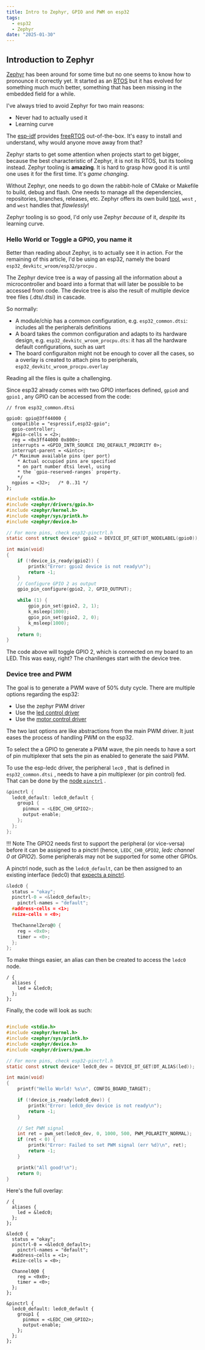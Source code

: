 ```yaml
---
title: Intro to Zephyr, GPIO and PWM on esp32
tags:
  - esp32
  - Zephyr
date: "2025-01-30"
---
```


## Introduction to Zephyr

[Zephyr](https://www.zephyrproject.org) has been around for some time but no one seems to know how to pronounce it correctly yet. It started as an [RTOS](https://en.wikipedia.org/wiki/Zephyr_(operating_system)) but it has evolved for something much much better, something that has been missing in the embedded field for a while.

I've always tried to avoid Zephyr for two main reasons:

* Never had to actually used it
* Learning curve

The [esp-idf](https://docs.espressif.com/projects/esp-idf/en/stable/esp32/get-started/index.html) provides [freeRTOS](https://www.freertos.org) out-of-the-box. It's easy to install and understand, why would anyone move away from that?

Zephyr starts to get some attention when projects start to get bigger, because the best characteristic of Zephyr, it is not its RTOS, but its tooling instead. Zephyr tooling is **amazing**. It is hard to grasp how good it is until one uses it for the first time. It's _game changing_.

Without Zephyr, one needs to go down the rabbit-hole of CMake or Makefile to build, debug and flash. One needs to manage all the dependencies, repositories, branches, releases, etc. Zephyr offers its own build [tool](https://docs.zephyrproject.org/latest/develop/west/index.html), `west` , and `west` handles that _flawlessly_!

Zephyr tooling is so good, I'd only use Zephyr _because_ of it, _despite_ its learning curve.

### Hello World or Toggle a GPIO, you name it

Better than reading about Zephyr, is to actually see it in action. For the remaining of this article, I'd be using an esp32, namely the board `esp32_devkitc_wroom/esp32/procpu` .

The Zephyr device tree is a way of passing all the information about a microcontroller and board into a format that will later be possible to be accessed from code. The device tree is also the result of multiple device tree files (.dts/.dtsi) in cascade.

So normally:

* A module/chip has a common configuration, e.g. `esp32_common.dtsi`: includes all the peripherals definitions
* A board takes the common configuration and adapts to its hardware design, e.g. `esp32_devkitc_wroom_procpu.dts`: it has all the hardware default configurations, such as uart
* The board configuraiton might not be enough to cover all the cases, so a overlay is created to attach pins to peripherals,     `esp32_devkitc_wroom_procpu.overlay`

Reading all the files is quite a challenging.

Since esp32 already comes with two GPIO interfaces defined, `gpio0` and `gpio1` , any GPIO can be accessed from the code:

```dts
// from esp32_common.dtsi

gpio0: gpio@3ff44000 {
  compatible = "espressif,esp32-gpio";
  gpio-controller;
  #gpio-cells = <2>;
  reg = <0x3ff44000 0x800>;
  interrupts = <GPIO_INTR_SOURCE IRQ_DEFAULT_PRIORITY 0>;
  interrupt-parent = <&intc>;
  /* Maximum available pins (per port)
    * Actual occupied pins are specified
    * on part number dtsi level, using
    * the `gpio-reserved-ranges` property.
    */
  ngpios = <32>;   /* 0..31 */
};
```

```c
#include <stdio.h>
#include <zephyr/drivers/gpio.h>
#include <zephyr/kernel.h>
#include <zephyr/sys/printk.h>
#include <zephyr/device.h>

// For more pins, check esp32-pinctrl.h
static const struct device* gpio2 = DEVICE_DT_GET(DT_NODELABEL(gpio0));

int main(void)
{
	if (!device_is_ready(gpio2)) {
		printk("Error: gpio2 device is not ready\n");
		return -1;
	}
	// Configure GPIO 2 as output
	gpio_pin_configure(gpio2, 2, GPIO_OUTPUT);

	while (1) {
		gpio_pin_set(gpio2, 2, 1);
		k_msleep(1000);
		gpio_pin_set(gpio2, 2, 0);
		k_msleep(1000);
	}
	return 0;
}
```

The code above will toggle GPIO 2, which is connected on my board to an LED.
This was easy, right? The chanllenges start with the device tree.

### Device tree and PWM

The goal is to generate a PWM wave of 50% duty cycle. There are multiple options regarding the esp32:

* Use the zephyr PWM driver
* Use the [led control driver](https://docs.zephyrproject.org/latest/build/dts/api/bindings/pwm/espressif%2Cesp32-ledc.html)
* Use the [motor control driver](https://docs.zephyrproject.org/latest/build/dts/api/bindings/pwm/espressif%2Cesp32-mcpwm.html)

The two last options are like abstractions from the main PWM driver. It just eases the process of handling PWM on the esp32.

To select the a GPIO to generate a PWM wave, the pin needs to have a sort of pin multiplexer that sets the pin as enabled to generate the said PWM.

To use the esp-ledc driver, the peripheral `lec0` , that is defined in `esp32_common.dtsi` , needs to have a pin multiplexer (or pin control) fed. That can be done by the [node `pinctrl`](https://docs.zephyrproject.org/latest/hardware/pinctrl/index.html) .

```c
&pinctrl {
  ledc0_default: ledc0_default {
    group1 {
      pinmux = <LEDC_CH0_GPIO2>;
      output-enable;
    };
  };
};
```

!!! Note
  The GPIO2 needs first to support the peripheral (or vice-versa) before it can be assigned to a pinctrl (hence, `LEDC_CH0_GPIO2`, _ledc channel 0 at GPIO2_). Some peripherals may not be supported for some other GPIOs.

A pinctrl node, such as the `ledc0_default`, can be then assigned to an existing interface (ledc0) that [expects a pinctrl](https://docs.zephyrproject.org/latest/build/dts/api/bindings/pwm/espressif%2Cesp32-ledc.html).

```c
&ledc0 {
  status = "okay";
  pinctrl-0 = <&ledc0_default>;
	pinctrl-names = "default";
  #address-cells = <1>;
  #size-cells = <0>;

  TheChannelZero@0 {
    reg = <0x0>;
    timer = <0>;
  };
};
```

To make things easier, an alias can then be created to access the `ledc0` node.

```
/ {
  aliases {
    led = &ledc0;
  };
};
```

Finally, the code will look as such:

```c

#include <stdio.h>
#include <zephyr/kernel.h>
#include <zephyr/sys/printk.h>
#include <zephyr/device.h>
#include <zephyr/drivers/pwm.h>

// For more pins, check esp32-pinctrl.h
static const struct device* ledc0_dev = DEVICE_DT_GET(DT_ALIAS(led));

int main(void)
{
	printf("Hello World! %s\n", CONFIG_BOARD_TARGET);

	if (!device_is_ready(ledc0_dev)) {
		printk("Error: ledc0_dev device is not ready\n");
		return -1;
	}

	// Set PWM signal
	int ret = pwm_set(ledc0_dev, 0, 1000, 500, PWM_POLARITY_NORMAL);
	if (ret < 0) {
		printk("Error: Failed to set PWM signal (err %d)\n", ret);
		return -1;
	}

	printk("All good!\n");
	return 0;
}
```

Here's the full overlay:

```dts
/ {
  aliases {
    led = &ledc0;
  };
};

&ledc0 {
  status = "okay";
  pinctrl-0 = <&ledc0_default>;
	pinctrl-names = "default";
  #address-cells = <1>;
  #size-cells = <0>;

  Channel0@0 {
    reg = <0x0>;
    timer = <0>;
  };
};

&pinctrl {
  ledc0_default: ledc0_default {
    group1 {
      pinmux = <LEDC_CH0_GPIO2>;
      output-enable;
    };
  };
};
```


